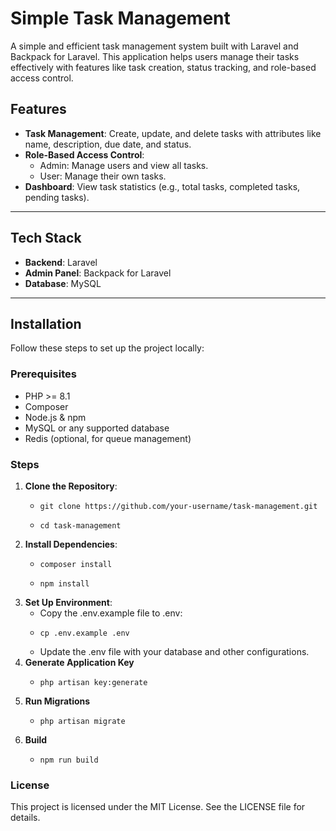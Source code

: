 # Simple Task Management

A simple and efficient task management system built with Laravel and Backpack for Laravel. This application helps users manage their tasks effectively with features like task creation, status tracking, and role-based access control.

## Features

- **Task Management**: Create, update, and delete tasks with attributes like name, description, due date, and status.
- **Role-Based Access Control**:
  - Admin: Manage users and view all tasks.
  - User: Manage their own tasks.
- **Dashboard**: View task statistics (e.g., total tasks, completed tasks, pending tasks).

---

## Tech Stack

- **Backend**: Laravel
- **Admin Panel**: Backpack for Laravel
- **Database**: MySQL

---

## Installation

Follow these steps to set up the project locally:

### Prerequisites

- PHP >= 8.1
- Composer
- Node.js & npm
- MySQL or any supported database
- Redis (optional, for queue management)

### Steps

1. **Clone the Repository**:
    -     git clone https://github.com/your-username/task-management.git
    -     cd task-management
2. **Install Dependencies**:
   -     composer install
   -     npm install
3. **Set Up Environment**:
    - Copy the .env.example file to .env:
    -     cp .env.example .env
    - Update the .env file with your database and other configurations.
4. **Generate Application Key**
    -     php artisan key:generate
5. **Run Migrations**
    -     php artisan migrate
6. **Build**
    -     npm run build

### License
This project is licensed under the MIT License. See the LICENSE file for details.

